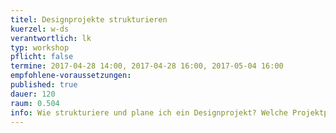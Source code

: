 ```yaml
---
titel: Designprojekte strukturieren
kuerzel: w-ds
verantwortlich: lk
typ: workshop
pflicht: false
termine: 2017-04-28 14:00, 2017-04-28 16:00, 2017-05-04 16:00
empfohlene-voraussetzungen: 
published: true
dauer: 120
raum: 0.504
info: Wie strukturiere und plane ich ein Designprojekt? Welche Projektphasen gibt es und welche Funktion haben sie? Wie kann ein Designprojekt kalkuliert werden?
---
```


